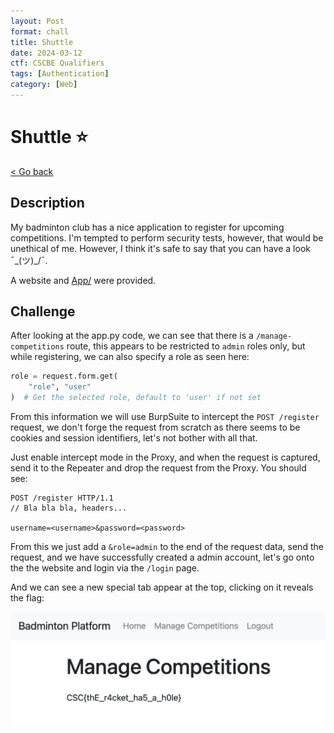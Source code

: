 ```yaml
---
layout: Post
format: chall
title: Shuttle
date: 2024-03-12
ctf: CSCBE Qualifiers
tags: [Authentication]
category: [Web]
---
```

# Shuttle ⭐

<a class="back-link" href="../../">< Go back</a>

## Description

My badminton club has a nice application to register for upcoming competitions.
I'm tempted to perform security tests, however, that would be unethical of me.
However, I think it's safe to say that you can have a look ¯\_(ツ)_/¯.

A website and [App/](./App/) were provided.

## Challenge

After looking at the app.py code, we can see that there is a `/manage-competitions` route, this appears to be restricted to `admin` roles only, but while registering, we can also specify a role as seen here:

```py
role = request.form.get(
    "role", "user"
)  # Get the selected role, default to 'user' if not set
```

From this information we will use BurpSuite to intercept the `POST /register` request, we don't forge the request from scratch as there seems to be cookies and session identifiers, let's not bother with all that.

Just enable intercept mode in the Proxy, and when the request is captured, send it to the Repeater and drop the request from the Proxy. You should see:

```
POST /register HTTP/1.1
// Bla bla bla, headers...

username=<username>&password=<password>
```

From this we just add a `&role=admin` to the end of the request data, send the request, and we have successfully created a admin account, let's go onto the the website and login via the `/login` page.

And we can see a new special tab appear at the top, clicking on it reveals the flag:

![Admin](assets/admin.jpg)
